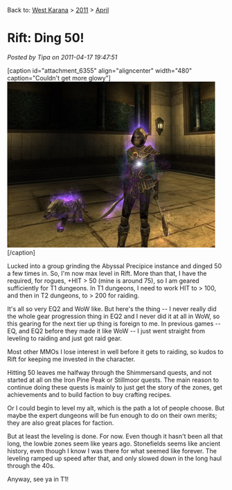 Back to: [West Karana](/posts/westkarana.md) > [2011](/posts/2011/westkarana.md) > [April](./westkarana.md)
# Rift: Ding 50!

*Posted by Tipa on 2011-04-17 19:47:51*

[caption id="attachment\_6355" align="aligncenter" width="480" caption="Couldn't get more glowy"][![](../../../uploads/2011/04/rift-2011-04-17-15-39-16-46-480x383.jpg "Couldn't get more glowy")](../../../uploads/2011/04/rift-2011-04-17-15-39-16-46.jpg)[/caption]

Lucked into a group grinding the Abyssal Precipice instance and dinged 50 a few times in. So, I'm now max level in Rift. More than that, I have the required, for rogues, +HIT > 50 (mine is around 75), so I am geared sufficiently for T1 dungeons. In T1 dungeons, I need to work HIT to > 100, and then in T2 dungeons, to > 200 for raiding.

It's all so very EQ2 and WoW like. But here's the thing -- I never really did the whole gear progression thing in EQ2 and I never did it at all in WoW, so this gearing for the next tier up thing is foreign to me. In previous games -- EQ, and EQ2 before they made it like WoW -- I just went straight from leveling to raiding and just got raid gear.

Most other MMOs I lose interest in well before it gets to raiding, so kudos to Rift for keeping me invested in the character.

Hitting 50 leaves me halfway through the Shimmersand quests, and not started at all on the Iron Pine Peak or Stillmoor quests. The main reason to continue doing these quests is mainly to just get the story of the zones, get achievements and to build faction to buy crafting recipes.

Or I could begin to level my alt, which is the path a lot of people choose. But maybe the expert dungeons will be fun enough to do on their own merits; they are also great places for faction.

But at least the leveling is done. For now. Even though it hasn't been all that long, the lowbie zones seem like years ago. Stonefields seems like ancient history, even though I know I was there for what seemed like forever. The leveling ramped up speed after that, and only slowed down in the long haul through the 40s.

Anyway, see ya in T1!

